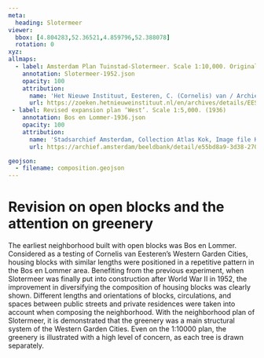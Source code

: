 ```yaml
---
meta:
  heading: Slotermeer
viewer:
  bbox: [4.804283,52.36521,4.859796,52.388078]
  rotation: 0
xyz:
allmaps:
  - label: Amsterdam Plan Tuinstad-Slotermeer. Scale 1:10,000. Originally published in 'Brochure Tuinstad Slotermeer, page 9' published by Gemeentebestuur van Amsterdam (1952)
    annotation: Slotermeer-1952.json
    opacity: 100
    attribution:
      name: 'Het Nieuwe Instituut, Eesteren, C. (Cornelis) van / Archief, folder EEST1.421'
      url: https://zoeken.hetnieuweinstituut.nl/en/archives/details/EEST/path/1.10.8
 - label: Revised expansion plan ‘West’. Scale 1:5,000. (1936)
    annotation: Bos en Lommer-1936.json
    opacity: 100
    attribution:
      name: 'Stadsarchief Amsterdam, Collection Atlas Kok, Image file KOKA00332000001'
      url: https://archief.amsterdam/beeldbank/detail/e55bd8a9-3d38-270c-f8d5-512e028350fb

geojson:
  - filename: composition.geojson
---
```

# Revision on open blocks and the attention on greenery
The earliest neighborhood built with open blocks was Bos en Lommer. Considered as a testing of Cornelis van Eesteren’s Western Garden Cities, housing blocks with similar lengths were positioned in a repetitive pattern in the Bos en Lommer area. Benefiting from the previous experiment, when Slotermeer was finally put into construction after World War II in 1952, the improvement in diversifying the composition of housing blocks was clearly shown. Different lengths and orientations of blocks, circulations, and spaces between public streets and private residences were taken into account when composing the neighborhood.
With the neighborhood plan of Slotermeer, it is demonstrated that the greenery was a main structural system of the Western Garden Cities. Even on the 1:10000 plan, the greenery is illustrated with a high level of concern, as each tree is drawn separately.

